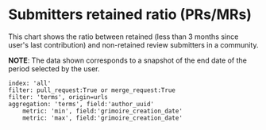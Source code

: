 # Submitters retained ratio (PRs/MRs)

This chart shows the ratio between retained (less than 3 months since user's last contribution) and non-retained review submitters in a community.

**NOTE**: The data shown corresponds to a snapshot of the end date of the period selected by the user.

```
index: 'all'
filter: pull_request:True or merge_request:True
filter: 'terms', origin=urls
aggregation: 'terms', field:'author_uuid'
    metric: 'min', field:'grimoire_creation_date'
    metric: 'max', field:'grimoire_creation_date'
```
